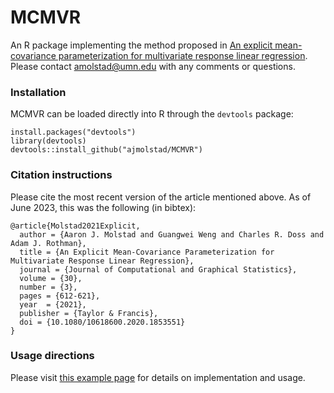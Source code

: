 # MCMVR
An R package implementing the method proposed in [An explicit mean-covariance parameterization for multivariate response linear regression](https://www.tandfonline.com/doi/abs/10.1080/10618600.2020.1853551?casa_token=dQzCJAFc1ZoAAAAA%3AUaq0GRdBijyS7kavHT9njRKCFqCvnE-XBddXiI_w8BAEf0ZCllJVy_ALwrcXpGxSJSKcdS4i7P_q&journalCode=ucgs20). Please contact [amolstad@umn.edu](mailto:amolstad@umn.edu) with any comments or questions. 

### Installation
MCMVR can be loaded directly into R through the `devtools` package:
```{r}
install.packages("devtools")
library(devtools)
devtools::install_github("ajmolstad/MCMVR")
```
### Citation instructions
Please cite the most recent version of the article mentioned above. As of June 2023, this was the following (in bibtex): 
```
@article{Molstad2021Explicit,
  author = {Aaron J. Molstad and Guangwei Weng and Charles R. Doss and Adam J. Rothman},
  title = {An Explicit Mean-Covariance Parameterization for Multivariate Response Linear Regression},
  journal = {Journal of Computational and Graphical Statistics},
  volume = {30},
  number = {3},
  pages = {612-621},
  year  = {2021},
  publisher = {Taylor & Francis},
  doi = {10.1080/10618600.2020.1853551}
}
```
### Usage directions
Please visit [this example page](https://ajmolstad.github.io/docs/MCMVR_Example.html) for details on implementation and usage. 
